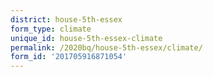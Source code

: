 ```yaml
---
district: house-5th-essex
form_type: climate
unique_id: house-5th-essex-climate
permalink: /2020bq/house-5th-essex/climate/
form_id: '201705916871054'
---
```

